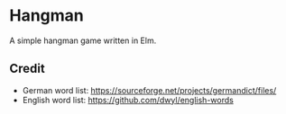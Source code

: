 # Hangman

A simple hangman game written in Elm.

## Credit

- German word list: https://sourceforge.net/projects/germandict/files/
- English word list: https://github.com/dwyl/english-words
